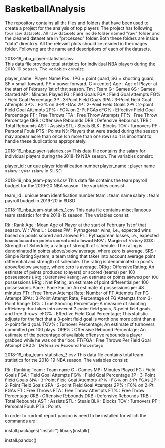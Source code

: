 # BasketballAnalysis

The repository contains all the files and folders that have been used to create a project for the analysis of top players. The project has following four raw datasets. All raw datasets are inside folder named "raw" folder and the cleaned dataset are in "processed" folder. Both these folders are inside "data" directory.
All the relevant plots should be resided in the images folder. Following are the name and descriptions of each of the datasets.

 2018-19_nba_player-statistics.csv  
This data file provides total statistics for individual NBA players during the 2018-19 season. The variables consist:

player_name : Player Name
Pos :  (PG = point guard, SG = shooting guard, SF = small forward, PF = power forward, C = center) 
Age : Age of Player at the start of February 1st of that season.
Tm : Team
G : Games
GS : Games Started
MP : Minutes Played
FG : Field Goals
FGA : Field Goal Attempts
FG% : Field Goal Percentage
3P : 3-Point Field Goals
3PA : 3-Point Field Goal Attempts
3P% : FG% on 3-Pt FGAs
2P : 2-Point Field Goals
2PA : 2-point Field Goal Attempts
2P% : FG% on 2-Pt FGAs
eFG% : Effective Field Goal Percentage
FT : Free Throws
FTA : Free Throw Attempts
FT% : Free Throw Percentage
ORB : Offensive Rebounds
DRB : Defensive Rebounds
TRB : Total Rebounds
AST : Assists
STL : Steals
BLK : Blocks
TOV : Turnovers
PF : Personal Fouls
PTS : Points
NB: Players that were traded during the season may appear more than once (on more than one row) so it is important to handle these duplications appropriately.

 

 2018-19_nba_player-salaries.csv 
This data file contains the salary for individual players during the 2018-19 NBA season. The variables consist:

player_id : unique player identification number
player_name : player name
salary : year salary in $USD
 

 2018-19_nba_team-payroll.csv 
This data file contains the team payroll budget for the 2019-20 NBA season. The variables consist:

team_id : unique team identification number
team : team name
salary : team payroll budget in 2019-20 in $USD
 

 2018-19_nba_team-statistics_1.csv 
This data file contains miscellaneous team statistics for the 2018-19 season. The variables consist:

Rk : Rank
Age : Mean Age of Player at the start of February 1st of that season.
W : Wins
L : Losses
PW : Pythagorean wins, i.e., expected wins based on points scored and allowed
PL : Pythagorean losses, i.e., expected losses based on points scored and allowed
MOV : Margin of Victory
SOS : Strength of Schedule; a rating of strength of schedule. The rating is denominated in points above/below average, where zero is average.
SRS : Simple Rating System; a team rating that takes into account average point differential and strength of schedule. The rating is denominated in points above/below average, where zero is average.
ORtg : Offensive Rating; An estimate of points produced (players) or scored (teams) per 100 possessions
DRtg : Defensive Rating; An estimate of points allowed per 100 possessions
NRtg : Net Rating; an estimate of point differential per 100 possessions.
Pace : Pace Factor: An estimate of possessions per 48 minutes
FTr : Free Throw Attempt Rate; Number of FT Attempts Per FG Attempt
3PAr : 3-Point Attempt Rate; Percentage of FG Attempts from 3-Point Range
TS% : True Shooting Percentage; A measure of shooting efficiency that takes into account 2-point field goals, 3-point field goals, and free throws.
eFG% : Effective Field Goal Percentage; This statistic adjusts for the fact that a 3-point field goal is worth one more point than a 2-point field goal.
TOV% : Turnover Percentage; An estimate of turnovers committed per 100 plays.
ORB% : Offensive Rebound Percentage; An estimate of the percentage of available offensive rebounds a player grabbed while he was on the floor.
FT/FGA : Free Throws Per Field Goal Attempt
DRB% : Defensive Rebound Percentage
 

 2018-19_nba_team-statistics_2.csv 
This data file contains total team statistics for the 2018-19 NBA season. The variables consist:

Rk : Ranking
Team : Team name
G : Games
MP : Minutes Played
FG : Field Goals
FGA : Field Goal Attempts
FG% : Field Goal Percentage
3P : 3-Point Field Goals
3PA : 3-Point Field Goal Attempts
3P% : FG% on 3-Pt FGAs
2P : 2-Point Field Goals
2PA : 2-point Field Goal Attempts
2P% : FG% on 2-Pt FGAs
FT : Free Throws
FTA : Free Throw Attempts
FT% : Free Throw Percentage
ORB : Offensive Rebounds
DRB : Defensive Rebounds
TRB : Total Rebounds
AST : Assists
STL : Steals
BLK : Blocks
TOV : Turnovers
PF : Personal Fouls
PTS : Points

In order to run knit report pandoc is need to be installed for which the commands are :

install.packages("installr")
library(installr) 

install.pandoc()